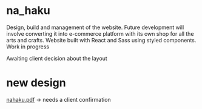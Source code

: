 # na_haku



Design, build and management of the website. 
Future development will involve converting it into e-commerce platform with its own shop for all the arts and crafts. 
Website built with React and Sass using styled components. Work in progress



Awaiting client decision about the layout


# new design

[nahaku.pdf](https://github.com/laterinthepast/na_haku/files/6908885/nahaku.pdf)
-> needs a client confirmation
